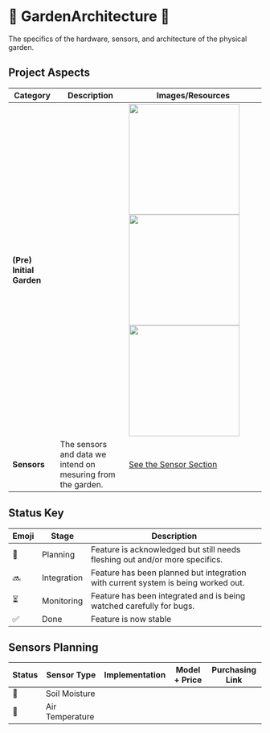 # 🌱 GardenArchitecture 🌱
The specifics of the hardware, sensors, and architecture of the physical garden.

## Project Aspects
<!---{"type": "table", "id": "status-key"}--->
|  Category  |  Description  |  Images/Resources  |
|------------|---------------|--------------------|
|**(Pre) Initial Garden**|  |  <img src="https://github.com/Summer-Bros/GardenArchitecture/blob/main/photos/photo.jpeg" width=220 /> <img src="https://github.com/Summer-Bros/GardenArchitecture/blob/main/photos/photo-2.jpeg" width=220 /> <img src="https://github.com/Summer-Bros/GardenArchitecture/blob/main/photos/photo-3.jpeg" width=220/> |
|**Sensors**|The sensors and data we intend on mesuring from the garden.| [See the Sensor Section](https://github.com/Summer-Bros/GardenArchitecture/tree/main/README.md#Sensors-Planning) |


## Status Key
<!---{"type": "table", "id": "status-key"}--->
| Emoji | Stage | Description |
|-------|-------|-------------|
|  🤔   | Planning |  Feature is acknowledged but still needs fleshing out and/or more specifics. |
|  🔜   | Integration | Feature has been planned but integration with current system is being worked out. |
|  ⏳   | Monitoring | Feature has been integrated and is being watched carefully for bugs. |
|  ✅   | Done | Feature is now stable |



## Sensors Planning
<!---{"type": "table", "id": "sensor-list"}--->
|    Status   |  Sensor Type |  Implementation  |  Model + Price  | Purchasing Link |
|-------------|--------------|------------------|-----------------|-----------------|
| 🤔 | Soil Moisture | | | |
| 🤔 | Air Temperature | | | |
